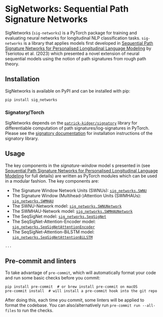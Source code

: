 # SigNetworks: Sequential Path Signature Networks

SigNetworks (`sig-networks`) is a PyTorch package for training and evaluating
neural networks for longitudinal NLP classification tasks. `sig-networks` is a
library that applies models first developed in
[Sequential Path Signature Networks for Personalised Longitudinal Language Modeling](https://aclanthology.org/2023.findings-acl.310/)
by Tseriotou et al. (2023) which presented a novel extension of neural
sequential models using the notion of path signatures from rough path theory.

## Installation

SigNetworks is available on PyPI and can be installed with pip:

```bash
pip install sig_networks
```

### Signatory/Torch

SigNetworks depends on the
[`patrick-kidger/signatory`](https://github.com/patrick-kidger/signatory)
library for differentiable computation of path signatures/log-signatures in
PyTorch. Please see the
[signatory documentation](https://signatory.readthedocs.io/en/latest/) for
installation instructions of the signatory library.

## Usage

The key components in the _signature-window_ model s presented in (see
[Sequential Path Signature Networks for Personalised Longitudinal Language Modeling](https://aclanthology.org/2023.findings-acl.310/)
for full details) are written as PyTorch modules which can be used in a modular
fashion. The key components are:

- The Signature Window Network Units (SWNUs):
  [`sig_networks.SWNU`](src/sig_networks/swnu.py)
- The Signature Window (Multihead-)Attention Units (SWMHAUs):
  [`sig_networks.SWMHAU`](src/sig_networks/swmhau.py)
- The SWNU-Network model:
  [`sig_networks.SWNUNetwork`](src/sig_networks/swnu_network.py)
- The SWMHAU-Network model:
  [`sig_networks.SWMHAUNetwork`](src/sig_networks/swmhau_network.py)
- The SeqSigNet model:
  [`sig_networks.SeqSigNet`](src/sig_networks/seqsignet_bilstm.py)
- The SeqSigNet-Attention-Encoder model:
  [`sig_networks.SeqSigNetAttentionEncoder`](src/sig_networks/seqsignet_attention.py)
- The SeqSigNet-Attention-BiLSTM model:
  [`sig_networks.SeqSigNetAttentionBiLSTM`](src/sig_networks/seqsignet_attention_bilstm.py)

```python
...
```

## Pre-commit and linters

To take advantage of `pre-commit`, which will automatically format your code and
run some basic checks before you commit:

```
pip install pre-commit  # or brew install pre-commit on macOS
pre-commit install  # will install a pre-commit hook into the git repo
```

After doing this, each time you commit, some linters will be applied to format
the codebase. You can also/alternatively run `pre-commit run --all-files` to run
the checks.
